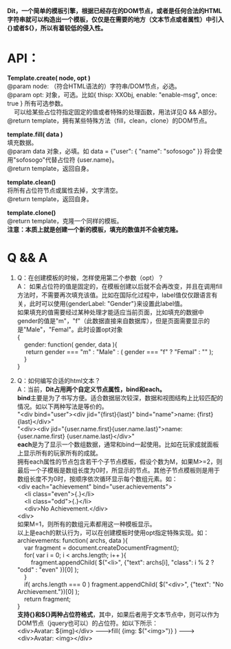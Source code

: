 ﻿**﻿Dit，一个简单的模板引擎，根据已经存在的DOM节点，或者是任何合法的HTML字符串就可以构造出一个模板，仅仅是在需要的地方（文本节点或者属性）中引入{}或者${}，所以有着较低的侵入性。**  
# API：  
**Template.create( node, opt )**  
@param node: （符合HTML语法的）字符串/DOM节点，必选。  
@param opt: 对象，可选。比如{ thisp: XXObj, enable: "enable-msg", once: true } 所有可选参数。  
&nbsp;&nbsp;&nbsp;&nbsp;可以给某些占位符指定固定的值或者特殊的处理函数，用法详见Q && A部分。  
@return template，拥有某些特殊方法（fill，clean，clone）的DOM节点。  

**template.fill( data )**  
填充数据。  
@param data 对象，必填。如 data = {"user": { "name": "sofosogo" }} 将会使用"sofosogo"代替占位符 {user.name}。  
@return template，返回自身。 
  
**template.clean()**  
将所有占位符节点或属性去掉，文字清空。  
@return template，返回自身。 
  
**template.clone()**  
@return template，克隆一个同样的模板。  
**注意：本质上就是创建一个新的模板，填充的数值并不会被克隆。**  

# Q && A
1. Q：在创建模板的时候，怎样使用第二个参数（opt）？  
A： 如果占位符的值是固定的，在模板创建以后就不会再改变，并且在调用fill方法时，不需要再次填充该值。比如在国际化过程中，label值仅仅跟语言有关，此时可以使用{genderLabel: "Gender"}来设置此label值。  
如果填充的值需要经过某种处理才能适应当前页面，比如填充的数据中gender的值是"m"，"f"（此数据直接来自数据库），但是页面需要显示的是"Male"，"Femal"。此时设置opt对象  
{   
&nbsp;&nbsp;&nbsp;&nbsp;gender: function( gender, data ){  
&nbsp;&nbsp;&nbsp;&nbsp;	return gender === "m" : "Male" : ( gender === "f" ? "Femal" : "" );  
&nbsp;&nbsp;&nbsp;&nbsp;}  
}  

2. Q：如何编写合适的html文本？  
A：当前，**Dit占用两个自定义节点属性，bind和each。**  
**bind**主要是为了书写方便。适合数据层次较深，数据和视图结构上比较匹配的情况。如以下两种写法是等价的。  
"&lt;div bind="user"&gt;&lt;div jid="{first}{last}" bind="name"&gt;name: {first} {last}&lt;/div&gt;"  
"&lt;div&gt;&lt;div jid="{user.name.first}{user.name.last}"&gt;name: {user.name.first} {user.name.last}&lt;/div&gt;"  
**each**是为了显示一个数组数据，通常和bind一起使用。比如在玩家成就面板上显示所有的玩家所有的成就。  
拥有each属性的节点包含若干个子节点模板，假设个数为M，如果M&gt;=2，则最后一个子模板是数组长度为0时，所显示的节点。其他子节点模板则是用于数组长度不为0时，按顺序依次循环显示每个数组元素。如：  
&lt;div each="achievement" bind="user.achievements"&gt;  
&nbsp;&nbsp;&nbsp;&nbsp;&lt;li class="even"&gt;{.}&lt;/li&gt;  
&nbsp;&nbsp;&nbsp;&nbsp;&lt;li class="odd"&gt;{.}&lt;/li&gt;  
&nbsp;&nbsp;&nbsp;&nbsp;&lt;div&gt;No Achievement.&lt;/div&gt;  
&lt;div&gt;  
如果M=1，则所有的数组元素都用这一种模板显示。  
以上是each的默认行为，可以在创建模板时使用opt指定特殊实现。如：  
archievements: function( archs, data ){  
&nbsp;&nbsp;&nbsp;&nbsp;var fragment = document.createDocumentFragment();  
&nbsp;&nbsp;&nbsp;&nbsp;for( var i = 0; i < archs.length; i++ ){  
&nbsp;&nbsp;&nbsp;&nbsp;&nbsp;&nbsp;&nbsp;&nbsp;fragment.appendChild( $("&lt;li&gt;", {"text": archs[i], "class": i % 2 ? "odd" : "even" })[0] );  
&nbsp;&nbsp;&nbsp;&nbsp;}  
&nbsp;&nbsp;&nbsp;&nbsp;if( archs.length === 0 ) fragment.appendChild( $("&lt;div&gt;", {"text": "No Archievement."})[0] );  
&nbsp;&nbsp;&nbsp;&nbsp;return fragment;  
}  
**支持{}和${}两种占位符格式**，其中，如果后者用于文本节点中，则可以作为DOM节点（jquery也可以）的占位符。如以下所示：  
&lt;div&gt;Avatar: ${img}&lt;/div&gt;  ---&gt;fill( {img: $("&lt;img&gt;")} ) ---&gt; &lt;div&gt;Avatar: &lt;img&gt;&lt;/div&gt;
